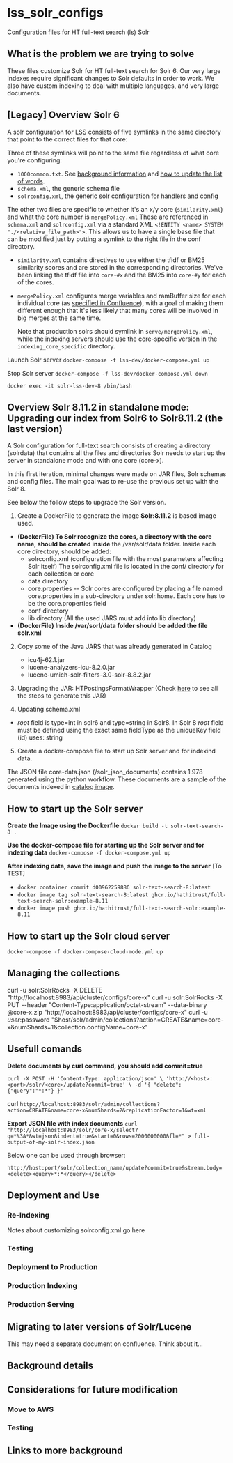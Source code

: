 # lss_solr_configs
Configuration files for HT full-text search (ls) Solr

## What is the problem we are trying to solve

These files customize Solr for HT full-text search for Solr 6. Our very large indexes require significant changes to Solr defaults in order to work.  We also have custom indexing to deal with multiple languages, and very large documents.

## [Legacy] Overview Solr 6 

A solr configuration for LSS consists of five symlinks in the same directory
that point to the correct files for that core:

Three of these symlinks will point to the same file regardless of what
core you're configuring:

* `1000common.txt`.  See [background information](https://www.hathitrust.org/blogs/large-scale-search/slow-queries-and-common-words-part-2)
and [how to update the list of words](https://tools.lib.umich.edu/confluence/display/HAT/Tuning+CommonGrams+and+the+cache-warming+queries).
* `schema.xml`, the generic schema file
* `solrconfig.xml`, the generic solr configuration for handlers and config

The other two files are specific to whether it's an x/y core (`similarity.xml`)
and what the core number is `mergePolicy.xml` These are referenced in `schema.xml`
and `solrconfig.xml` via a standard XML `<!ENTITY <name> SYSTEM "./<relative_file_path>">`.
This allows us to have a single base file that can be modified just by
putting a symlink to the right file in the conf directory.


* `similarity.xml` contains directives to use either the tfidf or BM25 similarity
scores and are stored in the corresponding directories. We've
been linking the tfidf file into `core-#x` and the BM25 into `core-#y` for each
of the cores.
* `mergePolicy.xml` configures merge variables and ramBuffer size for each 
  individual core (as [specified in Confluence](https://tools.lib.umich.edu/confluence/display/HAT/Tuning+re-indexing)),
  with a goal of making them different enough that it's 
  less likely that many cores will be involved in big merges at the same time.

  Note that production solrs should symlink in `serve/mergePolicy.xml`, while the 
  indexing servers should use the core-specific version in the 
  `indexing_core_specific` directory.

Launch Solr server
`docker-compose -f lss-dev/docker-compose.yml up`

Stop Solr server
`docker-compose -f lss-dev/docker-compose.yml down` 

`docker exec -it solr-lss-dev-8 /bin/bash`


## Overview Solr 8.11.2 in standalone mode: Upgrading our index from Solr6 to Solr8.11.2 (the last version)

A Solr configuration for full-text search consists of creating a directory (solrdata) that contains all the 
files and directories Solr needs to start up the server in standalone mode and with one core (core-x).

In this first iteration, minimal changes were made on JAR files, Solr schemas and config files. The main goal was to 
re-use the previous set up with the Solr 8.

See below the follow steps to upgrade the Solr version.
1) Create a DockerFile to generate the image **Solr:8.11.2** is based image used.

- **(DockerFile) To Solr recognize the cores, a directory with the core name, should be created inside** 
the /var/solr/data folder. Inside each core directory, should be added:
  - solrconfig.xml (configuration file with the most parameters affecting Solr itself) 
  The solrconfig.xml file is located in the conf/ directory for each collection or core 
  - data directory 
  - core.properties -- Solr cores are configured by placing a file named core.properties in a sub-directory 
  under solr.home. Each core has to be the core.properties field 
  - conf directory 
  - lib directory (All the used JARS must add into lib directory)
- **(DockerFile) Inside /var/sorl/data folder should be added the file solr.xml**

2) Copy some of the Java JARS that was already generated in Catalog
   - icu4j-62.1.jar 
   - lucene-analyzers-icu-8.2.0.jar 
   - lucene-umich-solr-filters-3.0-solr-8.8.2.jar 

3) Upgrading the JAR: HTPostingsFormatWrapper (Check [here](https://github.com/hathitrust/lss_java_code/tree/master) to see all the steps to generate this JAR)

4) Updating schema.xml

* _root_ field is type=int in solr6 and type=string in Solr8. In Solr 8 _root_ field must be defined using the exact same fieldType as the uniqueKey field (id) uses: string

5) Create a docker-compose file to start up Solr server and for indexind data.

The JSON file core-data.json (/solr_json_documents) contains 1.978 generated using the python workflow. These documents are a sample of 
the documents indexed in [catalog image](https://github.com/hathitrust/hathitrust_catalog_indexer).


## How to start up the Solr server

**Create the Image using the Dockerfile**
`docker build -t solr-text-search-8 .`

**Use the docker-compose file for starting up the Solr server and for indexing data**
`docker-compose -f docker-compose.yml up`


**After indexing data, save the image and push the image to the server** [To TEST]
  * `docker container commit d00962259886 solr-text-search-8:latest`
  * `docker image tag solr-text-search-8:latest ghcr.io/hathitrust/full-text-search-solr:example-8.11`
  * `docker image push ghcr.io/hathitrust/full-text-search-solr:example-8.11`

## How to start up the Solr cloud server

`docker-compose -f docker-compose-cloud-mode.yml up`

## Managing the collections

curl -u solr:SolrRocks -X DELETE "http://localhost:8983/api/cluster/configs/core-x"
curl -u solr:SolrRocks -X PUT --header "Content-Type:application/octet-stream" --data-binary @core-x.zip "http://localhost:8983/api/cluster/configs/core-x"
curl -u $user:$password "$host/solr/admin/collections?action=CREATE&name=core-x&numShards=1&collection.configName=core-x"


## Usefull comands

**Delete documents by curl command, you should add commit=true**

`curl -X POST -H 'Content-Type: application/json' \
    'http://<host>:<port>/solr/<core>/update?commit=true' \
    -d '{ "delete": {"query":"*:*"} }'`

curl `http://localhost:8983/solr/admin/collections?action=CREATE&name=core-x&numShards=2&replicationFactor=1&wt=xml`

**Export JSON file with index documents**
`curl "http://localhost:8983/solr/core-x/select?q=*%3A*&wt=json&indent=true&start=0&rows=2000000000&fl=*" > full-output-of-my-solr-index.json`

Below one can be used through browser:

`http://host:port/solr/collection_name/update?commit=true&stream.body=<delete><query>*:*</query></delete>`

## Deployment and Use

### Re-Indexing

Notes about customizing solrconfig.xml go here
### Testing
### Deployment to Production
### Production Indexing
### Production Serving


## Migrating to later versions of Solr/Lucene
This may need a separate document on confluence.  Think about it...

## Background details

## Considerations for future modification

### Move to AWS


### Testing


## Links to more background
